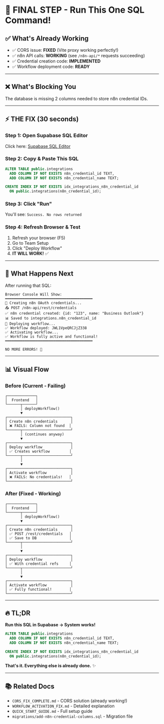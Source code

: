 # 🎯 FINAL STEP - Run This One SQL Command!

## ✅ What's Already Working

- ✅ CORS issue: **FIXED** (Vite proxy working perfectly!)
- ✅ n8n API calls: **WORKING** (see `/n8n-api/*` requests succeeding)
- ✅ Credential creation code: **IMPLEMENTED**
- ✅ Workflow deployment code: **READY**

---

## ❌ What's Blocking You

The database is missing 2 columns needed to store n8n credential IDs.

---

## ⚡ THE FIX (30 seconds)

### Step 1: Open Supabase SQL Editor

Click here: [Supabase SQL Editor](https://supabase.com/dashboard/project/oinxzvqszingwstrbdro/sql)

### Step 2: Copy & Paste This SQL

```sql
ALTER TABLE public.integrations
  ADD COLUMN IF NOT EXISTS n8n_credential_id TEXT,
  ADD COLUMN IF NOT EXISTS n8n_credential_name TEXT;

CREATE INDEX IF NOT EXISTS idx_integrations_n8n_credential_id 
  ON public.integrations(n8n_credential_id);
```

### Step 3: Click "Run"

You'll see: `Success. No rows returned`

### Step 4: Refresh Browser & Test

1. Refresh your browser (F5)
2. Go to Team Setup
3. Click "Deploy Workflow"
4. **IT WILL WORK!** ✅

---

## 🎉 What Happens Next

After running that SQL:

```
Browser Console Will Show:
━━━━━━━━━━━━━━━━━━━━━━━━━━━━━━━━━━━━━━━━
🔐 Creating n8n OAuth credentials...
📤 POST /n8n-api/rest/credentials
✅ n8n credential created: {id: "123", name: "Business Outlook"}
📊 Saved to integrations.n8n_credential_id
🚀 Deploying workflow...
✅ Workflow deployed: JWL1VpeQRCJjZ338
✅ Activating workflow...
✅ Workflow is fully active and functional!
━━━━━━━━━━━━━━━━━━━━━━━━━━━━━━━━━━━━━━━━

NO MORE ERRORS! 🎊
```

---

## 📊 Visual Flow

### Before (Current - Failing)
```
┌─────────────┐
│  Frontend   │
└──────┬──────┘
       │ deployWorkflow()
       ▼
┌─────────────────────────────┐
│ Create n8n credentials      │
│ ❌ FAILS: Column not found  │
└──────┬──────────────────────┘
       │ (continues anyway)
       ▼
┌─────────────────────────────┐
│ Deploy workflow             │
│ ✅ Creates workflow         │
└──────┬──────────────────────┘
       │
       ▼
┌─────────────────────────────┐
│ Activate workflow           │
│ ❌ FAILS: No credentials!   │
└─────────────────────────────┘
```

### After (Fixed - Working)
```
┌─────────────┐
│  Frontend   │
└──────┬──────┘
       │ deployWorkflow()
       ▼
┌─────────────────────────────┐
│ Create n8n credentials      │
│ ✅ POST /rest/credentials   │
│ ✅ Save to DB               │
└──────┬──────────────────────┘
       │
       ▼
┌─────────────────────────────┐
│ Deploy workflow             │
│ ✅ With credential refs     │
└──────┬──────────────────────┘
       │
       ▼
┌─────────────────────────────┐
│ Activate workflow           │
│ ✅ Fully functional!        │
└─────────────────────────────┘
```

---

## 🔥 TL;DR

**Run this SQL in Supabase → System works!**

```sql
ALTER TABLE public.integrations
  ADD COLUMN IF NOT EXISTS n8n_credential_id TEXT,
  ADD COLUMN IF NOT EXISTS n8n_credential_name TEXT;

CREATE INDEX IF NOT EXISTS idx_integrations_n8n_credential_id 
  ON public.integrations(n8n_credential_id);
```

**That's it. Everything else is already done.** ✨

---

## 📚 Related Docs

- `CORS_FIX_COMPLETE.md` - CORS solution (already working!)
- `WORKFLOW_ACTIVATION_FIX.md` - Detailed explanation
- `QUICK_START_GUIDE.md` - Full setup guide
- `migrations/add-n8n-credential-columns.sql` - Migration file

